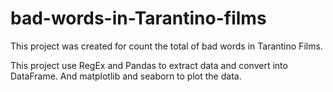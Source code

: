 # bad-words-in-Tarantino-films
This project was created for count the total of bad words in Tarantino Films. 

This project use RegEx and Pandas to extract data and convert into DataFrame. And matplotlib and seaborn to plot the data.
